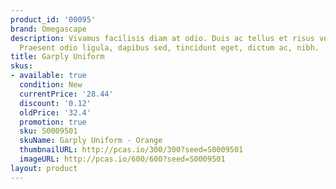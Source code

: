 ```yaml
---
product_id: '00095'
brand: Omegascape
description: Vivamus facilisis diam at odio. Duis ac tellus et risus vulputate vehicula.
  Praesent odio ligula, dapibus sed, tincidunt eget, dictum ac, nibh.
title: Garply Uniform
skus:
- available: true
  condition: New
  currentPrice: '28.44'
  discount: '0.12'
  oldPrice: '32.4'
  promotion: true
  sku: S0009501
  skuName: Garply Uniform - Orange
  thumbnailURL: http://pcas.io/300/300?seed=S0009501
  imageURL: http://pcas.io/600/600?seed=S0009501
layout: product
---
```

